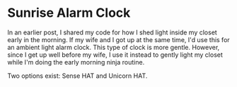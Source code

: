 # Sunrise Alarm Clock
In an earlier post, I shared my code for how I shed light inside my closet early in the morning. If my wife and I got up at the same time, I'd use this for an ambient light alarm clock. This type of clock is more gentle. However, since I get up well before my wife, I use it instead to gently light my closet while I'm doing the early morning ninja routine.

Two options exist: Sense HAT and Unicorn HAT. 
